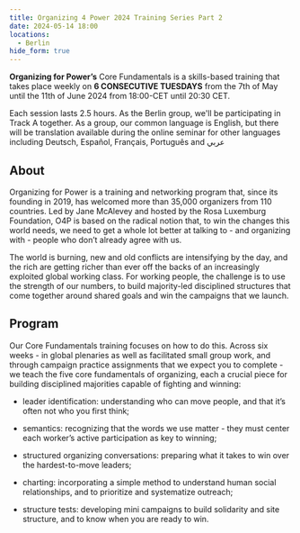 ```yaml
---
title: Organizing 4 Power 2024 Training Series Part 2
date: 2024-05-14 18:00
locations:
  - Berlin
hide_form: true
---
```

**Organizing for Power’s** Core Fundamentals is a skills-based training that takes place weekly on **6 CONSECUTIVE TUESDAYS** from the 7th of May until the 11th of June 2024 from 18:00-CET until 20:30 CET.

Each session lasts 2.5 hours. As the Berlin group, we'll be participating in Track A together. As a group, our common language is English, but there will be translation available during the online seminar for other languages including Deutsch, Español, Français, Português and عربي

## About

Organizing for Power is a training and networking program that, since its founding in 2019, has welcomed more than 35,000 organizers from 110 countries. Led by Jane McAlevey and hosted by the Rosa Luxemburg Foundation, O4P is based on the radical notion that, to win the changes this world needs, we need to get a whole lot better at talking to - and organizing with - people who don’t already agree with us. 

The world is burning, new and old conflicts are intensifying by the day, and the rich are getting richer than ever off the backs of an increasingly exploited global working class. For working people, the challenge is to use the strength of our numbers, to build majority-led disciplined structures that come together around shared goals and win the campaigns that we launch. 

## Program

Our Core Fundamentals training focuses on how to do this. Across six weeks - in global plenaries as well as facilitated small group work, and through campaign practice assignments that we expect you to complete - we teach the five core fundamentals of organizing, each a crucial piece for building disciplined majorities capable of fighting and winning: 

* leader identification: understanding who can move people, and that it’s often not who you first think;
* semantics: recognizing that the words we use matter - they must center each worker’s active participation as key to winning;

* structured organizing conversations: preparing what it takes to win over the hardest-to-move leaders;

* charting: incorporating a simple method to understand human social relationships, and to prioritize and systematize outreach;

* structure tests: developing mini campaigns to build solidarity and site structure, and to know when you are ready to win.
